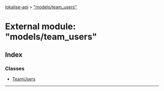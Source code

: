 [lokalise-api](../README.md) > ["models/team_users"](../modules/_models_team_users_.md)

# External module: "models/team_users"

## Index

### Classes

* [TeamUsers](../classes/_models_team_users_.teamusers.md)

---

